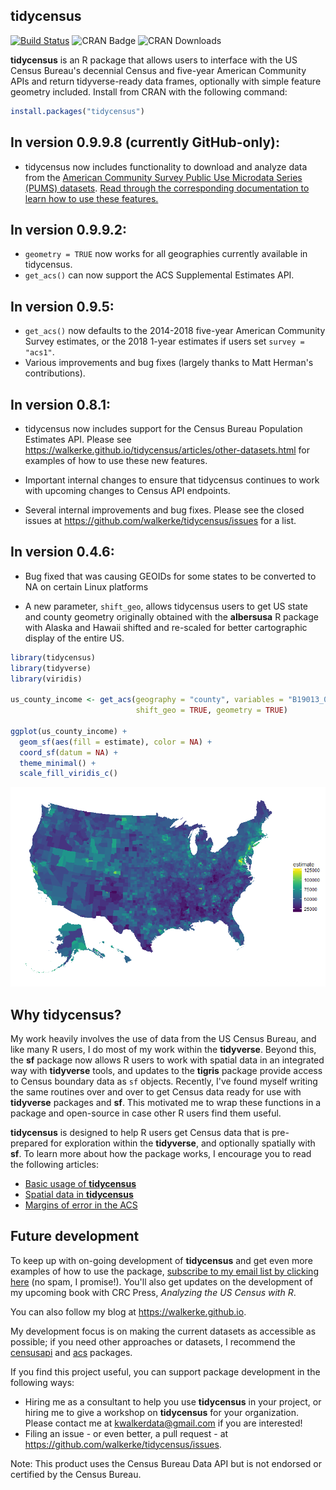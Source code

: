 ## tidycensus

[![Build Status](https://travis-ci.org/walkerke/tidycensus.svg?branch=master)](https://travis-ci.org/walkerke/tidycensus) ![CRAN Badge](http://www.r-pkg.org/badges/version/tidycensus)  ![CRAN Downloads](http://cranlogs.r-pkg.org/badges/tidycensus)

__tidycensus__ is an R package that allows users to interface with the US Census Bureau's decennial Census and five-year American Community APIs and return tidyverse-ready data frames, optionally with simple feature geometry included.  Install from CRAN with the following command: 

```r
install.packages("tidycensus")
```

## In version 0.9.9.8 (currently GitHub-only):

* tidycensus now includes functionality to download and analyze data from the [American Community Survey Public Use Microdata Series (PUMS) datasets](https://www.census.gov/programs-surveys/acs/data/pums.html).  [Read through the corresponding documentation to learn how to use these features.](https://walker-data.com/tidycensus/articles/pums-data.html)


## In version 0.9.9.2: 

* `geometry = TRUE` now works for all geographies currently available in tidycensus.  
* `get_acs()` can now support the ACS Supplemental Estimates API. 


## In version 0.9.5: 

* `get_acs()` now defaults to the 2014-2018 five-year American Community Survey estimates, or the 2018 1-year estimates if users set `survey = "acs1"`.
* Various improvements and bug fixes (largely thanks to Matt Herman's contributions).  

## In version 0.8.1: 

* tidycensus now includes support for the Census Bureau Population Estimates API.  Please see https://walkerke.github.io/tidycensus/articles/other-datasets.html for examples of how to use these new features.  

* Important internal changes to ensure that tidycensus continues to work with upcoming changes to Census API endpoints.  

* Several internal improvements and bug fixes.  Please see the closed issues at https://github.com/walkerke/tidycensus/issues for a list.  

## In version 0.4.6: 

* Bug fixed that was causing GEOIDs for some states to be converted to NA on certain Linux platforms

* A new parameter, `shift_geo`, allows tidycensus users to get US state and county geometry originally obtained with the __albersusa__ R package with Alaska and Hawaii shifted and re-scaled for better cartographic display of the entire US.  

```r
library(tidycensus)
library(tidyverse)
library(viridis)

us_county_income <- get_acs(geography = "county", variables = "B19013_001", 
                            shift_geo = TRUE, geometry = TRUE)

ggplot(us_county_income) + 
  geom_sf(aes(fill = estimate), color = NA) + 
  coord_sf(datum = NA) + 
  theme_minimal() + 
  scale_fill_viridis_c()

```

![income_plot](tools/readme/county_income.png)



## Why tidycensus? 

My work heavily involves the use of data from the US Census Bureau, and like many R users, I do most of my work within the __tidyverse__.  Beyond this, the __sf__ package now allows R users to work with spatial data in an integrated way with __tidyverse__ tools, and updates to the __tigris__ package provide access to Census boundary data as `sf` objects.  Recently, I've found myself writing the same routines over and over to get Census data ready for use with __tidyverse__ packages and __sf__.  This motivated me to wrap these functions in a package and open-source in case other R users find them useful.  

__tidycensus__ is designed to help R users get Census data that is pre-prepared for exploration within the __tidyverse__, and optionally spatially with __sf__.  To learn more about how the package works, I encourage you to read the following articles: 

* [Basic usage of __tidycensus__](https://walkerke.github.io/tidycensus/articles/basic-usage.html)
* [Spatial data in __tidycensus__](https://walkerke.github.io/tidycensus/articles/spatial-data.html)
* [Margins of error in the ACS](https://walkerke.github.io/tidycensus/articles/margins-of-error.html)

## Future development

To keep up with on-going development of __tidycensus__ and get even more examples of how to use the package, [subscribe to my email list by clicking here](http://eepurl.com/cPGKZD) (no spam, I promise!).  You'll also get updates on the development of my upcoming book with CRC Press, _Analyzing the US Census with R_.  

You can also follow my blog at https://walkerke.github.io.  

My development focus is on making the current datasets as accessible as possible; if you need other approaches or datasets, I recommend the [censusapi](https://github.com/hrecht/censusapi) and [acs](https://cran.r-project.org/package=acs) packages.

If you find this project useful, you can support package development in the following ways: 

* Hiring me as a consultant to help you use __tidycensus__ in your project, or hiring me to give a workshop on __tidycensus__ for your organization.  Please contact me at <kwalkerdata@gmail.com> if you are interested!
* Filing an issue - or even better, a pull request - at https://github.com/walkerke/tidycensus/issues.  

Note: This product uses the Census Bureau Data API but is not endorsed or certified by the Census Bureau.
